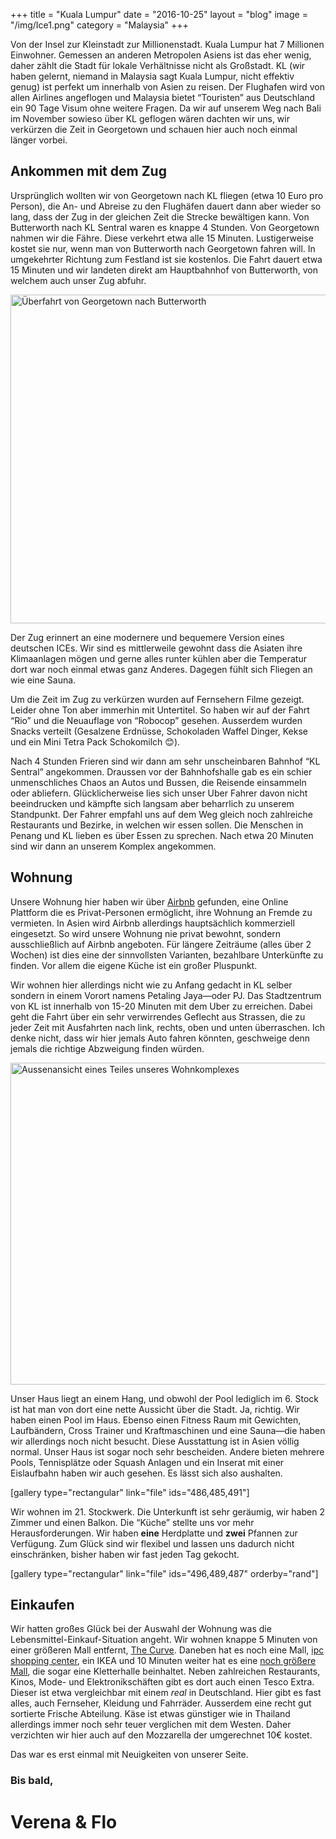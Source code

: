 +++
title = "Kuala Lumpur"
date = "2016-10-25"
layout = "blog"
image = "/img/Ice1.png"
category = "Malaysia"
+++

Von der Insel zur Kleinstadt zur Millionenstadt. Kuala Lumpur hat 7 Millionen Einwohner. Gemessen an anderen Metropolen Asiens ist das eher wenig, daher zählt die Stadt für lokale Verhältnisse nicht als Großstadt. KL (wir haben gelernt, niemand in Malaysia sagt Kuala Lumpur, nicht effektiv genug) ist perfekt um innerhalb von Asien zu reisen. Der Flughafen wird von allen Airlines angeflogen und Malaysia bietet “Touristen” aus Deutschland ein 90 Tage Visum ohne weitere Fragen. Da wir auf unserem Weg nach Bali im November sowieso über KL geflogen wären dachten wir uns, wir verkürzen die Zeit in Georgetown und schauen hier auch noch einmal länger vorbei. 

<!--more-->


<h2>Ankommen mit dem Zug</h2>

Ursprünglich wollten wir von Georgetown nach KL fliegen (etwa 10 Euro pro Person), die An- und Abreise zu den Flughäfen dauert dann aber wieder so lang, dass der Zug in der gleichen Zeit die Strecke bewältigen kann. Von Butterworth nach KL Sentral waren es knappe 4 Stunden. Von Georgetown nahmen wir die Fähre. Diese verkehrt etwa alle 15 Minuten. Lustigerweise kostet sie nur, wenn man von Butterworth nach Georgetown fahren will. In umgekehrter Richtung zum Festland ist sie kostenlos. Die Fahrt dauert etwa 15 Minuten und wir landeten direkt am Hauptbahnhof von Butterworth, von welchem auch unser Zug abfuhr. 

<a href="https://www.immerguteswetter.de/wp-content/uploads/2016/10/IMG_0387.jpg"><img src="https://www.immerguteswetter.de/wp-content/uploads/2016/10/IMG_0387-700x526.jpg" alt="Überfahrt von Georgetown nach Butterworth" width="700" height="526" class="aligncenter size-large wp-image-488" /></a>

Der Zug erinnert an eine modernere und bequemere Version eines deutschen ICEs. Wir sind es mittlerweile gewohnt dass die Asiaten ihre Klimaanlagen mögen und gerne alles runter kühlen aber die Temperatur dort war noch einmal etwas ganz Anderes. Dagegen fühlt sich Fliegen an wie eine Sauna.

Um die Zeit im Zug zu verkürzen wurden auf Fernsehern Filme gezeigt. Leider ohne Ton aber immerhin mit Untertitel. So haben wir auf der Fahrt “Rio” und die Neuauflage von “Robocop” gesehen. Ausserdem wurden Snacks verteilt (Gesalzene Erdnüsse, Schokoladen Waffel Dinger, Kekse und ein Mini Tetra Pack Schokomilch &#x1f60a;).

Nach 4 Stunden Frieren sind wir dann am sehr unscheinbaren Bahnhof “KL Sentral” angekommen. Draussen vor der Bahnhofshalle gab es ein schier unmenschliches Chaos an Autos und Bussen, die Reisende einsammeln oder abliefern. Glücklicherweise lies sich unser Uber Fahrer davon nicht beeindrucken und kämpfte sich langsam aber beharrlich zu unserem Standpunkt. Der Fahrer empfahl uns auf dem Weg gleich noch zahlreiche Restaurants und Bezirke, in welchen wir essen sollen. Die Menschen in Penang und KL lieben es über Essen zu sprechen. Nach etwa 20 Minuten sind wir dann an unserem Komplex angekommen. 

<h2>Wohnung</h2>

Unsere Wohnung hier haben wir über <a href="www.airbnb.com/c/fburger11" title="Airbnb Signup">Airbnb</a> gefunden, eine Online Plattform die es Privat-Personen ermöglicht, ihre Wohnung an Fremde zu vermieten. In Asien wird Airbnb allerdings hauptsächlich kommerziell eingesetzt. So wird unsere Wohnung nie privat bewohnt, sondern ausschließlich auf Airbnb angeboten. Für längere Zeiträume (alles über 2 Wochen) ist dies eine der sinnvollsten Varianten, bezahlbare Unterkünfte zu finden. Vor allem die eigene Küche ist ein großer Pluspunkt.

Wir wohnen hier allerdings nicht wie zu Anfang gedacht in KL selber sondern in einem Vorort namens Petaling Jaya—oder PJ. Das Stadtzentrum von KL ist innerhalb von 15-20 Minuten mit dem Uber zu erreichen. Dabei geht die Fahrt über ein sehr verwirrendes Geflecht aus Strassen, die zu jeder Zeit mit Ausfahrten nach link, rechts, oben und unten überraschen. Ich denke nicht, dass wir hier jemals Auto fahren könnten, geschweige denn jemals die richtige Abzweigung finden würden. 

<a href="https://www.immerguteswetter.de/wp-content/uploads/2016/10/Napkin.jpg"><img src="https://www.immerguteswetter.de/wp-content/uploads/2016/10/Napkin.jpg" alt="Aussenansicht eines Teiles unseres Wohnkomplexes" width="686" height="515" class="aligncenter size-full wp-image-484" /></a>

Unser Haus liegt an einem Hang, und obwohl der Pool lediglich im 6. Stock ist hat man von dort eine nette Aussicht über die Stadt. Ja, richtig. Wir haben einen Pool im Haus. Ebenso einen Fitness Raum mit Gewichten, Laufbändern, Cross Trainer und Kraftmaschinen und eine Sauna—die haben wir allerdings noch nicht besucht. Diese Ausstattung ist in Asien völlig normal. Unser Haus ist sogar noch sehr bescheiden. Andere bieten mehrere Pools, Tennisplätze oder Squash Anlagen und ein Inserat mit einer Eislaufbahn haben wir auch gesehen. Es lässt sich also aushalten. 

[gallery type="rectangular" link="file" ids="486,485,491"]

Wir wohnen im 21. Stockwerk. Die Unterkunft ist sehr geräumig, wir haben 2 Zimmer und einen Balkon.  Die “Küche” stellte uns vor mehr Herausforderungen. Wir haben <strong>eine</strong> Herdplatte und <strong>zwei</strong> Pfannen zur Verfügung. Zum Glück sind wir flexibel und lassen uns dadurch nicht einschränken, bisher haben wir fast jeden Tag gekocht.

[gallery type="rectangular" link="file" ids="496,489,487" orderby="rand"]

<h2>Einkaufen</h2>

Wir hatten großes Glück bei der Auswahl der Wohnung was die Lebensmittel-Einkauf-Situation angeht. Wir wohnen knappe 5 Minuten von einer größeren Mall entfernt, <a href="http://www.thecurve.com.my/" title="The Curve - Mall in Malaysia">The Curve</a>. Daneben hat es noch eine Mall, <a href="https://www.ipc.com.my/" title="ipc shopping center">ipc shopping center</a>, ein IKEA und 10 Minuten weiter hat es eine <a href="http://www.1utama.com.my/">noch größere Mall</a>, die sogar eine Kletterhalle beinhaltet. Neben zahlreichen Restaurants, Kinos, Mode- und Elektronikschäften gibt es dort auch einen Tesco Extra. Dieser ist etwa vergleichbar mit einem <em>real</em> in Deutschland. Hier gibt es fast alles, auch Fernseher, Kleidung und Fahrräder. Ausserdem eine recht gut sortierte Frische Abteilung. Käse ist etwas günstiger wie in Thailand allerdings immer noch sehr teuer verglichen mit dem Westen. Daher verzichten wir hier auch auf den Mozzarella der umgerechnet 10€ kostet.

Das war es erst einmal mit Neuigkeiten von unserer Seite. 

<h3>Bis bald,</h3>

<h1 class="signature">Verena & Flo</h1>
